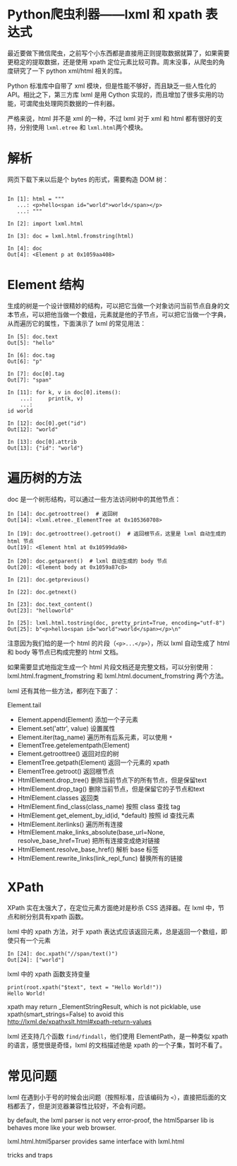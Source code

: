 # Python爬虫利器——lxml 和 xpath 表达式

<!--
ID: 73a837ea-70ed-443d-9747-fc90a8e15968
Status: publish
Date: 2018-06-02T16:29:00
Modified: 2020-05-16T11:39:33
wp_id: 445
-->

最近要做下微信爬虫，之前写个小东西都是直接用正则提取数据就算了，如果需要更稳定的提取数据，还是使用 xpath 定位元素比较可靠。周末没事，从爬虫的角度研究了一下 python xml/html 相关的库。

Python 标准库中自带了 xml 模块，但是性能不够好，而且缺乏一些人性化的 API。相比之下，第三方库 lxml 是用 Cython 实现的，而且增加了很多实用的功能，可谓爬虫处理网页数据的一件利器。

严格来说，html 并不是 xml 的一种，不过 lxml 对于 xml 和 html 都有很好的支持，分别使用 `lxml.etree` 和 `lxml.html`两个模块。

# 解析

网页下载下来以后是个 bytes 的形式，需要构造 DOM 树：

```

In [1]: html = """
   ...: <p>hello<span id="world">world</span></p>
   ...: """

In [2]: import lxml.html

In [3]: doc = lxml.html.fromstring(html)

In [4]: doc
Out[4]: <Element p at 0x1059aa408>

```

# Element 结构

生成的树是一个设计很精妙的结构，可以把它当做一个对象访问当前节点自身的文本节点，可以把他当做一个数组，元素就是他的子节点，可以把它当做一个字典，从而遍历它的属性，下面演示了 lxml 的常见用法：

```
In [5]: doc.text
Out[5]: "hello"

In [6]: doc.tag
Out[6]: "p"

In [7]: doc[0].tag
Out[7]: "span"

In [11]: for k, v in doc[0].items():
    ...:     print(k, v)
    ...:
id world

In [12]: doc[0].get("id")
Out[12]: "world"

In [13]: doc[0].attrib
Out[13]: {"id": "world"}
```

# 遍历树的方法

doc 是一个树形结构，可以通过一些方法访问树中的其他节点：
    
```
In [14]: doc.getroottree()  # 返回树
Out[14]: <lxml.etree._ElementTree at 0x105360708>

In [19]: doc.getroottree().getroot()  # 返回根节点，这里是 lxml 自动生成的 html 节点
Out[19]: <Element html at 0x10599da98>

In [20]: doc.getparent()  # lxml 自动生成的 body 节点
Out[20]: <Element body at 0x1059a87c8>

In [21]: doc.getprevious()

In [22]: doc.getnext()

In [23]: doc.text_content()
Out[23]: "helloworld"

In [25]: lxml.html.tostring(doc, pretty_print=True, encoding="utf-8")
Out[25]: b"<p>hello<span id="world">world</span></p>\n"

```
注意因为我们给的是一个 html 的片段（`<p>...</p>`），所以 lxml 自动生成了 html 和 body 等节点已构成完整的 html 文档。

如果需要显式地指定生成一个 html 片段文档还是完整文档，可以分别使用：lxml.html.fragment_fromstring 和 lxml.html.document_fromstring 两个方法。

lxml 还有其他一些方法，都列在下面了：

Element.tail	

* Element.append(Element)	添加一个子元素
* Element.set('attr', value) 设置属性
* Element.iter(tag_name) 遍历所有后系元素，可以使用 `*` 
* ElementTree.getelementpath(Element)	
* Element.getroottree()	返回对应的树
* ElementTree.getpath(Element)	返回一个元素的 xpath
* ElementTree.getroot()	返回根节点
* HtmlElement.drop_tree() 删除当前节点下的所有节点，但是保留text
* HtmlElement.drop_tag() 删除当前节点，但是保留它的子节点和text
* HtmlElement.classes 返回类
* HtmlElement.find_class(class_name) 按照 class 查找 tag
* HtmlElement.get_element_by_id(id, *default) 按照 id 查找元素
* HtmlElement.iterlinks() 遍历所有连接
* HtmlElement.make_links_absolute(base_url=None, resolve_base_href=True) 把所有连接变成绝对链接
* HtmlElement.resolve_base_href() 解析 base 标签
* HtmlElement.rewrite_links(link_repl_func) 替换所有的链接

# XPath

XPath 实在太强大了，在定位元素方面绝对是秒杀 CSS 选择器。在 lxml 中，节点和树分别具有xpath 函数。

lxml 中的 xpath 方法，对于 xpath 表达式应该返回元素，总是返回一个数组，即使只有一个元素

```
In [24]: doc.xpath("//span/text()")
Out[24]: ["world"]
```

lxml 中的 xpath 函数支持变量

```
print(root.xpath("$text", text = "Hello World!"))
Hello World!
```

xpath may return _ElementStringResult, which is not picklable, use xpath(smart_strings=False) to avoid this http://lxml.de/xpathxslt.html#xpath-return-values

lxml 还支持几个函数 `find/findall`，他们使用 ElementPath，是一种类似 xpath 的语言，感觉很是奇怪，lxml 的文档描述他是 xpath 的一个子集，暂时不看了。

# 常见问题

lxml 在遇到小于号的时候会出问题（按照标准，应该编码为 `<`），直接把后面的文档都丢了，但是浏览器兼容性比较好，不会有问题。

by default, the lxml parser is not very error-proof, the html5parser lib is behaves more like your web browser.

lxml.html.html5parser provides same interface with lxml.html

tricks and traps